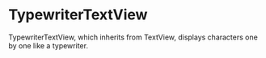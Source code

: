 # TypewriterTextView
TypewriterTextView, which inherits from TextView, displays characters one by one like a typewriter.

